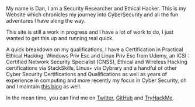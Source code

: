 My name is Dan, I am a Security Researcher and Ethical Hacker. This is my Website which chronicles my journey into CyberSecurity and all the fun adventures I have along the way.

This site is still a work in progress and I have a lot of work to do, I just wanted to get this up and running real quick.

A quick breakdown on my qualifications, I have a Certification in Practical Ethical Hacking, Windows Priv Esc and Linux Priv Esc from Udemy, an ICSI : Certified Network Security Specialist (CNSS), Ethical and Wireless Hacking certifications via StackSkills, Linux+ via Cybrary and a handful of other Cyber Security Certifications and Qualifications as well as years of experience in computing and more recently my focus in Cyber Security, oh and I maintain [this blog](https://github.com/ha3ks/ha3ks.github.io) as well.

In the mean time, you can find me on [Twitter](https://twitter.com/ha3ks), [GitHub](https://github.com/ha3ks) and [TryHackMe](https://tryhackme.com/p/ha3ks).

